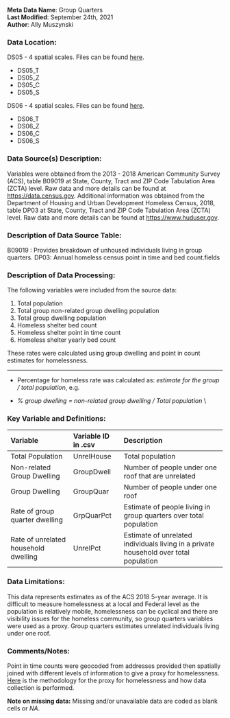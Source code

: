 **Meta Data Name**: Group Quarters   
**Last Modified**: September 24th, 2021  
**Author**: Ally Muszynski  

### Data Location: 
DS05 - 4 spatial scales. Files can be found [here](/data_final).
* DS05_T  
* DS05_Z  
* DS05_C  
* DS05_S  


DS06 - 4 spatial scales. Files can be found [here](/data_final).
* DS06_T  
* DS06_Z  
* DS06_C  
* DS06_S  

### Data Source(s) Description:  
Variables were obtained from the 2013 - 2018 American Community Survey (ACS), table B09019 at State, County, Tract and ZIP Code Tabulation Area (ZCTA) level. Raw data and more details can be found at https://data.census.gov. Additional information was obtained from the Department of Housing and Urban Development Homeless Census, 2018, table DP03 at State, County, Tract and ZIP Code Tabulation Area (ZCTA) level. Raw data and more details can be found at https://www.huduser.gov.

### Description of Data Source Table:
B09019 : Provides breakdown of unhoused individuals living in group quarters.
DP03: Annual homeless census point in time and bed count.fields

### Description of Data Processing: 
The following variables were included from the source data:
1. Total population
2. Total group non-related group dwelling population
3. Total group dwelling population
4. Homeless shelter bed count
5. Homeless shelter point in time count
6. Homeless shelter yearly bed count

These rates were calculated using group dwelling and point in count estimates for homelessness. 

----------
  * Percentage for homeless rate was calculated as: *estimate for the group / total population*, e.g.
-  *% group dwelling  = non-related group dwelling / Total population* \

### Key Variable and Definitions:
| Variable | Variable ID in .csv | Description |
  |:---------|:--------------------|:------------|
  | Total Population  | UnrelHouse | Total population |
  | Non-related Group Dwelling | GroupDwell | Number of people under one roof that are unrelated |
  | Group Dwelling | GroupQuar | Number of people under one roof |
  | Rate of group quarter dwelling | GrpQuarPct | Estimate of people living in group quarters over total population |
  | Rate of unrelated household dwelling | UnrelPct | Estimate of unrelated individuals living in a private household over total population |

### Data Limitations:
This data represents estimates as of the ACS 2018 5-year average. It is difficult to measure homelessness at a local and Federal level as the population is relatively mobile, homelessness can be cyclical and there are visibility issues for the homeless community, so group quarters variables were used as a proxy. Group quarters estimates unrelated individuals living under one roof.

### Comments/Notes:
Point in time counts were geocoded from addresses provided then spatially joined with different levels of information to give a proxy for homelessness. 
[Here](/https://docs.google.com/presentation/d/1rD77sVr92OaUWKWavb6j5cs0XLdReiKXEEG6fOPShYs/edit?usp=sharing) is the methodology for the proxy for homelessness and how data collection is performed.  

**Note on missing data:** Missing and/or unavailable data are coded as blank cells or _NA_.


